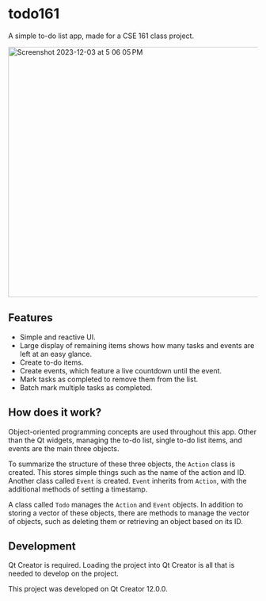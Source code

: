 # todo161
A simple to-do list app, made for a CSE 161 class project.

<img width="505" alt="Screenshot 2023-12-03 at 5 06 05 PM" src="https://github.com/kyleawayan/todo161/assets/56655579/6d4a2bd7-4cd6-471b-9bff-3ae6d998b281">

## Features
- Simple and reactive UI.
- Large display of remaining items shows how many tasks and events are left at an easy glance.
- Create to-do items.
- Create events, which feature a live countdown until the event.
- Mark tasks as completed to remove them from the list.
- Batch mark multiple tasks as completed.

## How does it work?
Object-oriented programming concepts are used throughout this app. Other than the Qt widgets, managing the to-do list, single to-do list items, and events are the main three objects.

To summarize the structure of these three objects, the `Action` class is created. This stores simple things such as the name of the action and ID. Another class called `Event` is created. `Event` inherits from `Action`, with the additional methods of setting a timestamp.

A class called `Todo` manages the `Action` and `Event` objects. In addition to storing a vector of these objects, there are methods to manage the vector of objects, such as deleting them or retrieving an object based on its ID.

## Development
Qt Creator is required. Loading the project into Qt Creator is all that is needed to develop on the project.

This project was developed on Qt Creator 12.0.0.
